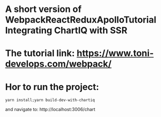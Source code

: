 # A short version of WebpackReactReduxApolloTutorial Integrating ChartIQ with SSR

# The tutorial link: https://www.toni-develops.com/webpack/

# Hor to run the project:

```yarn install;yarn build-dev-with-chartiq```

and navigate to:
http://localhost:3006/chart


